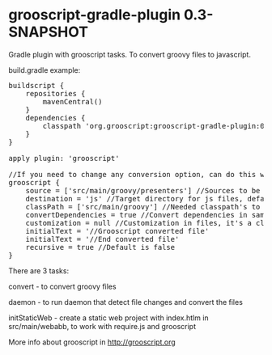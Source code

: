 grooscript-gradle-plugin 0.3-SNAPSHOT
=====================================

Gradle plugin with grooscript tasks. To convert groovy files to javascript.

build.gradle example:

<pre>
buildscript {
    repositories {
        mavenCentral()
    }
    dependencies {
        classpath 'org.grooscript:grooscript-gradle-plugin:0.3'
    }
}

apply plugin: 'grooscript'

//If you need to change any conversion option, can do this way:
grooscript {
    source = ['src/main/groovy/presenters'] //Sources to be converted(List<String>), default is ['src/main/groovy']
    destination = 'js' //Target directory for js files, default is 'src/main/webapp/js/app'
    classPath = ['src/main/groovy'] //Needed classpath's to compile source files(List<String>), default is ['src/main/groovy']
    convertDependencies = true //Convert dependencies in same file, by default is false
    customization = null //Customization in files, it's a closure, as for example { -> ast(groovy.transform.TypeChecked) }
    initialText = '//Grooscript converted file'
    initialText = '//End converted file'
    recursive = true //Default is false
}
</pre>

There are 3 tasks:

convert - to convert groovy files

daemon - to run daemon that detect file changes and convert the files

initStaticWeb - create a static web project with index.htlm in src/main/webabb, to work with require.js and grooscript

More info about grooscript in http://grooscript.org
